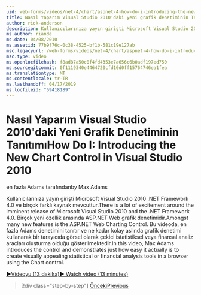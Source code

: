 ```yaml
---
uid: web-forms/videos/net-4/chart/aspnet-4-how-do-i-introducing-the-new-chart-control-in-visual-studio-2010
title: Nasıl Yaparım Visual Studio 2010'daki yeni grafik denetiminin Tanıtımı | Microsoft Docs
author: rick-anderson
description: Kullanıcılarınıza yayın girişti Microsoft Visual Studio 2010 .NET Framework 4.0 ve birçok farklı kaynak mevcuttur. Birçok yeni özellik arasında ASP.NET ediyor...
ms.author: riande
ms.date: 04/08/2010
ms.assetid: 77b9f76c-0c38-4525-bf1b-581c19e127ab
msc.legacyurl: /web-forms/videos/net-4/chart/aspnet-4-how-do-i-introducing-the-new-chart-control-in-visual-studio-2010
msc.type: video
ms.openlocfilehash: f8ad87a50c0f4fd4353e7a656c6b0adf197ed750
ms.sourcegitcommit: 0f1119340e4464720cfd16d0ff15764746ea1fea
ms.translationtype: MT
ms.contentlocale: tr-TR
ms.lasthandoff: 04/17/2019
ms.locfileid: "59418189"
---
```

# <a name="how-do-i-introducing-the-new-chart-control-in-visual-studio-2010"></a><span data-ttu-id="54f44-104">Nasıl Yaparım Visual Studio 2010'daki Yeni Grafik Denetiminin Tanıtımı</span><span class="sxs-lookup"><span data-stu-id="54f44-104">How Do I: Introducing the New Chart Control in Visual Studio 2010</span></span>

<span data-ttu-id="54f44-105">en fazla Adams tarafından</span><span class="sxs-lookup"><span data-stu-id="54f44-105">by Max Adams</span></span>

<span data-ttu-id="54f44-106">Kullanıcılarınıza yayın girişti Microsoft Visual Studio 2010 .NET Framework 4.0 ve birçok farklı kaynak mevcuttur.</span><span class="sxs-lookup"><span data-stu-id="54f44-106">There is a lot of excitement around the imminent release of Microsoft Visual Studio 2010 and the .NET Framework 4.0.</span></span> <span data-ttu-id="54f44-107">Birçok yeni özellik arasında ASP.NET Web grafik denetimidir.</span><span class="sxs-lookup"><span data-stu-id="54f44-107">Amongst many new features is the ASP.NET Web Charting Control.</span></span> <span data-ttu-id="54f44-108">Bu videoda, en fazla Adams denetimini tanıtır ve ne kadar kolay aslında grafik denetimi kullanarak bir tarayıcıda görsel olarak çekici istatistiksel veya finansal analiz araçları oluşturma olduğu gösterilmektedir.</span><span class="sxs-lookup"><span data-stu-id="54f44-108">In this video, Max Adams introduces the control and demonstrates just how easy it actually is to create visually appealing statistical or financial analysis tools in a browser using the Chart control.</span></span>

[<span data-ttu-id="54f44-109">&#9654;Videoyu (13 dakika)</span><span class="sxs-lookup"><span data-stu-id="54f44-109">&#9654; Watch video (13 minutes)</span></span>](https://channel9.msdn.com/Blogs/ASP-NET-Site-Videos/aspnet-4-how-do-i-introducing-the-new-chart-control-in-visual-studio-2010)

> [!div class="step-by-step"]
> [<span data-ttu-id="54f44-110">Önceki</span><span class="sxs-lookup"><span data-stu-id="54f44-110">Previous</span></span>](aspnet-4-quick-hit-chart-control.md)
